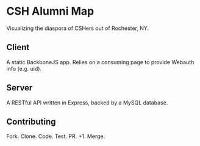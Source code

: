 # CSH Alumni Map

Visualizing the diaspora of CSHers out of Rochester, NY. 

## Client

A static BackboneJS app. Relies on a consuming page to provide Webauth info (e.g. uid).

## Server

A RESTful API written in Express, backed by a MySQL database. 

## Contributing

Fork. Clone. Code. Test. PR. +1. Merge.
